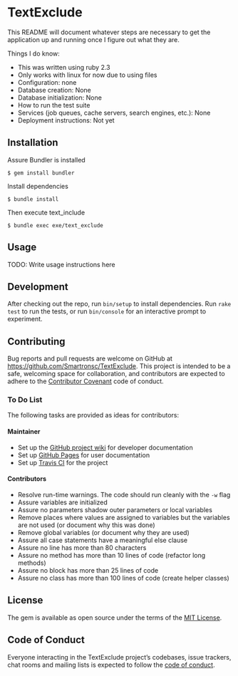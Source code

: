 # TextExclude

This README will document whatever steps are necessary to get the
application up and running once I figure out what they are.

Things I do know:

* This was written using ruby 2.3
* Only works with linux for now due to using files
* Configuration: none
* Database creation: None
* Database initialization: None
* How to run the test suite
* Services (job queues, cache servers, search engines, etc.): None
* Deployment instructions: Not yet

## Installation

Assure Bundler is installed

    $ gem install bundler

Install dependencies

    $ bundle install

Then execute text_include

    $ bundle exec exe/text_exclude

## Usage

TODO: Write usage instructions here

## Development

After checking out the repo, run `bin/setup` to install dependencies.
Run `rake test` to run the tests, or run `bin/console`
for an interactive prompt to experiment.

<!--
To install this gem onto your local machine, run
`bundle exec rake install`. To release a new version, update the version
number in `version.rb`, and then run `bundle exec rake release`, which
will create a git tag for the version, push git commits and tags, and
push the `.gem` file to [rubygems.org](https://rubygems.org).
-->

## Contributing

Bug reports and pull requests are welcome on GitHub at
https://github.com/Smartronsc/TextExclude. This project is intended to be a
safe, welcoming space for collaboration, and contributors are expected
to adhere to the [Contributor Covenant](http://contributor-covenant.org)
code of conduct.

### To Do List

The following tasks are provided as ideas for contributors:

#### Maintainer

* Set up the
[GitHub project wiki](https://help.github.com/articles/about-github-wikis/)
for developer documentation
* Set up [GitHub Pages](https://pages.github.com) for user documentation 
* Set up [Travis CI](https://travis-ci.org/) for the project

#### Contributors

* Resolve run-time warnings. The code should run cleanly with the `-w` flag
* Assure variables are initialized
* Assure no parameters shadow outer parameters or local variables
* Remove places where values are assigned to variables but the variables
are not used (or document why this was done)
* Remove global variables (or document why they are used)
* Assure all case statements have a meaningful else clause
* Assure no line has more than 80 characters
* Assure no method has more than 10 lines of code (refactor long methods)
* Assure no block has more than 25 lines of code
* Assure no class has more than 100 lines of code (create helper classes)

## License

The gem is available as open source under the terms of the
[MIT License](https://opensource.org/licenses/MIT).

## Code of Conduct

Everyone interacting in the TextExclude project’s codebases, issue
trackers, chat rooms and mailing lists is expected to follow the
[code of conduct](https://github.com/[USERNAME]/test/blob/master/CODE_OF_CONDUCT.md).

